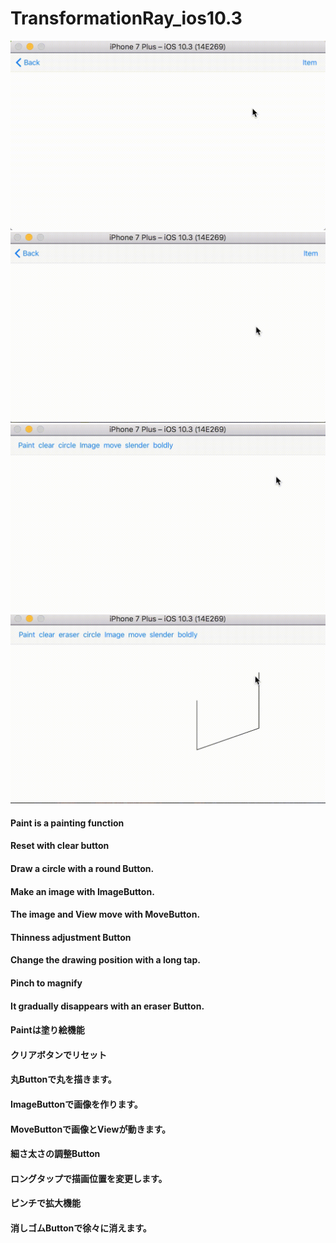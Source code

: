 # TransformationRay_ios10.3

![](https://github.com/daisukenagata/TransformationRay/blob/master/Circumferential.gif?raw=true)
![](https://github.com/daisukenagata/TransformationRay/blob/master/angle.gif?raw=true)
![](https://github.com/daisukenagata/TransformationRay/blob/master/Structure.gif?raw=true)
![](https://github.com/daisukenagata/TransformationRay/blob/master/eraserButton.gif?raw=true)


#### Paint is a painting function
#### Reset with clear button
#### Draw a circle with a round Button.
#### Make an image with ImageButton.
#### The image and View move with MoveButton.
#### Thinness adjustment Button
#### Change the drawing position with a long tap.
#### Pinch to magnify
#### It gradually disappears with an eraser Button.


#### Paintは塗り絵機能
#### クリアボタンでリセット
#### 丸Buttonで丸を描きます。
#### ImageButtonで画像を作ります。
#### MoveButtonで画像とViewが動きます。
#### 細さ太さの調整Button
#### ロングタップで描画位置を変更します。
#### ピンチで拡大機能
#### 消しゴムButtonで徐々に消えます。
